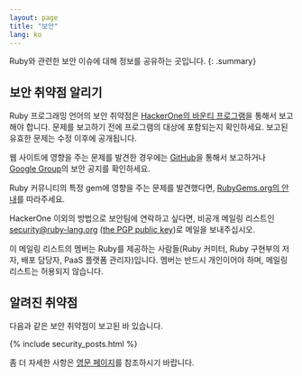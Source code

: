 ```yaml
---
layout: page
title: "보안"
lang: ko
---
```


Ruby와 관련한 보안 이슈에 대해 정보를 공유하는 곳입니다.
{: .summary}

## 보안 취약점 알리기

Ruby 프로그래밍 언어의 보안 취약점은 [HackerOne의 바운티 프로그램](https://hackerone.com/ruby)을
통해서 보고해야 합니다. 문제를 보고하기 전에 프로그램의 대상에 포함되는지 확인하세요.
보고된 유효한 문제는 수정 이후에 공개됩니다.

웹 사이트에 영향을 주는 문제를 발견한 경우에는 [GitHub](https://github.com/ruby/www.ruby-lang.org/issues/new)을
통해서 보고하거나 [Google Group](https://groups.google.com/g/ruby-security-ann)의
보안 공지를 확인하세요.

Ruby 커뮤니티의 특정 gem에 영향을 주는 문제를 발견했다면, [RubyGems.org의 안내](http://guides.rubygems.org/security/#reporting-security-vulnerabilities)를 따라주세요.

HackerOne 이외의 방법으로 보안팀에 연락하고 싶다면,
비공개 메일링 리스트인 security@ruby-lang.org ([the PGP public key](/security.asc))로 메일을 보내주십시오.

이 메일링 리스트의 멤버는 Ruby를 제공하는 사람들(Ruby 커미터, Ruby 구현부의
저자, 배포 담당자, PaaS 플랫폼 관리자)입니다.
멤버는 반드시 개인이어야 하며, 메일링 리스트는 허용되지 않습니다.

## 알려진 취약점

다음과 같은 보안 취약점이 보고된 바 있습니다.

{% include security_posts.html %}

좀 더 자세한 사항은 [영문 페이지](/en/security/)를 참조하시기 바랍니다.
